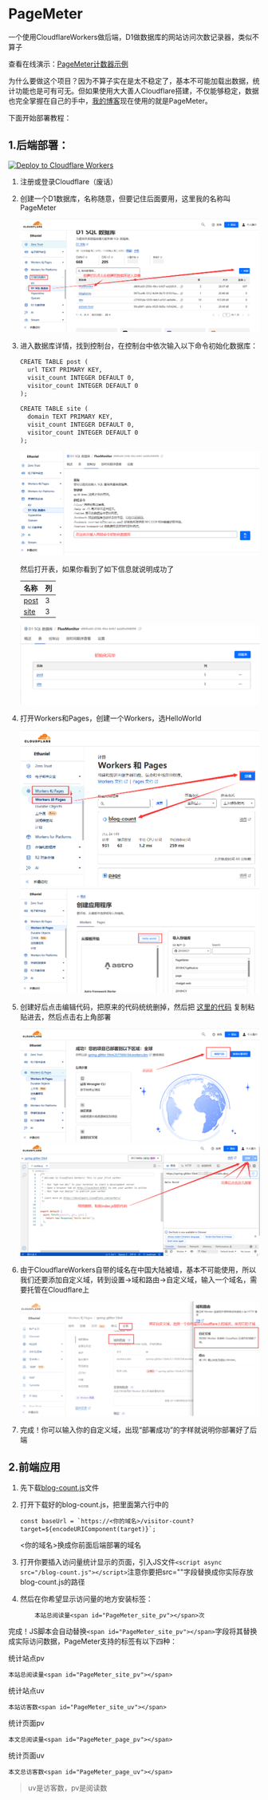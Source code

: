 # PageMeter

一个使用CloudflareWorkers做后端，D1做数据库的网站访问次数记录器，类似不算子

查看在线演示：[PageMeter计数器示例](https://page.100713.xyz/示例)

为什么要做这个项目？因为不算子实在是太不稳定了，基本不可能加载出数据，统计功能也是可有可无。但如果使用大大善人Cloudflare搭建，不仅能够稳定，数据也完全掌握在自己的手中，[我的博客](https://100713.xyz)现在使用的就是PageMeter。

下面开始部署教程：

## 1.后端部署：

[![Deploy to Cloudflare Workers](https://deploy.workers.cloudflare.com/button)](https://deploy.workers.cloudflare.com/?url=https://github.com/2010HCY/PageMeter)

1. 注册或登录Cloudflare（废话）

2. 创建一个D1数据库，名称随意，但要记住后面要用，这里我的名称叫PageMeter

   <img src="images/创建数据库.png" style="zoom:80%;" />

3. 进入数据库详情，找到控制台，在控制台中依次输入以下命令初始化数据库：

   ```
   CREATE TABLE post (
     url TEXT PRIMARY KEY,
     visit_count INTEGER DEFAULT 0,
     visitor_count INTEGER DEFAULT 0
   );
   ```

   ```
   CREATE TABLE site (
     domain TEXT PRIMARY KEY,
     visit_count INTEGER DEFAULT 0,
     visitor_count INTEGER DEFAULT 0
   );
   ```

   <img src="images/初始化数据库.png" style="zoom:80%;" />

   然后打开表，如果你看到了如下信息就说明成功了

   | 名称                                                         | 列   |
   | :----------------------------------------------------------- | :--- |
   | [post](https://dash.cloudflare.com/57e18b4fb317b217ebf8b0f74415ab9e/workers/d1/databases/d86fca60-255b-49cc-b467-ea2d5c94b998/tables/post) | 3    |
   | [site](https://dash.cloudflare.com/57e18b4fb317b217ebf8b0f74415ab9e/workers/d1/databases/d86fca60-255b-49cc-b467-ea2d5c94b998/tables/site) | 3    |

   <img src="images/初始化完毕.png" style="zoom:80%;" />

4. 打开Workers和Pages，创建一个Workers，选HelloWorld

   <img src="images/创建Workers.png" style="zoom:80%;" />

   <img src="images/模板选择.png" style="zoom:80%;" />

5. 创建好后点击编辑代码，把原来的代码统统删掉，然后把 [这里的代码](/src/index.js) 复制粘贴进去，然后点击右上角部署

   <img src="images/编辑代码.png" style="zoom:80%;" />

   <img src="images/编辑代码、部署.png" style="zoom:80%;" />

6. 由于CloudflareWorkers自带的域名在中国大陆被墙，基本不可能使用，所以我们还要添加自定义域，转到设置→域和路由→自定义域，输入一个域名，需要托管在Cloudflare上

   <img src="images/自定义域.png" style="zoom:80%;" />

7. 完成！你可以输入你的自定义域，出现“部署成功”的字样就说明你部署好了后端

## 2.前端应用

1. 先下载[blog-count.js](https://github.com/2010HCY/PageMeter/releases/download/1.0.1/blog-count.js)文件

2. 打开下载好的blog-count.js，把里面第六行中的

   ```
   const baseUrl = `https://<你的域名>/visitor-count?target=${encodeURIComponent(target)}`;
   ```

   <你的域名>换成你前面后端部署的域名

3. 打开你要插入访问量统计显示的页面，引入JS文件`<script async src="/blog-count.js"></script>`注意你要把src=""字段替换成你实际存放blog-count.js的路径

4. 然后在你希望显示访问量的地方安装标签：

   ```
       本站总阅读量<span id="PageMeter_site_pv"></span>次
   ```

完成！JS脚本会自动替换`<span id="PageMeter_site_pv"></span>`字段将其替换成实际访问数据，PageMeter支持的标签有以下四种：

统计站点pv

```
本站总阅读量<span id="PageMeter_site_pv"></span>
```

统计站点uv

```
本站访客数<span id="PageMeter_site_uv"></span>
```

统计页面pv

```
本文总阅读量<span id="PageMeter_page_pv"></span>
```

统计页面uv

    本文总访客数<span id="PageMeter_page_uv"></span>

> uv是访客数，pv是阅读数
